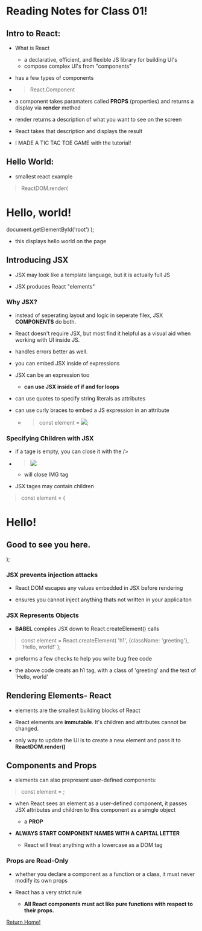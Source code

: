# Reading Notes for Class 01!

## Intro to React:

- What is React
  - a declarative, efficient, and flexible JS library for building UI's
  - compose complex UI's from "components"

- has a few types of components

- > React.Component 

- a component takes paramaters called **PROPS** (properties) and returns a display via **render** method

- render returns a description of what you want to see on the screen

- React takes that description and displays the result

- I MADE A TIC TAC TOE GAME with the tutorial!

## Hello World:

- smallest react example

> ReactDOM.render(
  <h1> Hello, world!</h1>
  document.getElementById('root')
);

- this displays hello world on the page

## Introducing JSX

- JSX may look like a template language, but it is actually full JS

- JSX produces React "elements" 

### Why JSX?

- instead of seperating layout and logic in seperate filex, JSX **COMPONENTS** do both.

- React doesn't require JSX, but most find it helpful as a visual aid when working with UI inside JS.

- handles errors better as well. 

- you can embed JSX inside of expressions

- JSX can be an expression too
  - **can use JSX inside of if and for loops**

- can use quotes to specify string literals as attributes

- can use curly braces to embed a JS expression in an attribute
  - >const element = <img src={user.avatarUrl}></img>;

### Specifying Children with JSX

- if a tage is empty, you can close it with the />

- > <img src = {blah.blahURL} /> 
  - will close IMG tag

- JSX tages may contain children

> const element = (
  <div>
    <h1>Hello!</h1>
    <h2>Good to see you here.</h2>
  </div>
);

### JSX prevents injection attacks

- React DOM escapes any values embedded in JSX before rendering

- ensures you cannot inject anything thats not written in your applicaiton

### JSX Represents Objects

- **BABEL** compiles JSX down to React.createElement() calls

> const element = React.createElement(
  'h1',
  {className: 'greeting'},
  'Hello, world!'
);

- preforms a few checks to help you write bug free code

- the above code creats an h1 tag, with a class of 'greeting' and the text of 'Hello, world'

## Rendering Elements- React

- elements are the smallest building blocks of React

- React elements are **immutable**. It's children and attributes cannot be changed. 

- only way to update the UI is to create a new element and pass it to **ReactDOM.render()**

## Components and Props

- elements can also prepresent user-defined components:

> const element = <Welcome name="Sara" />;

- when React sees an element as a user-defined component, it passes JSX attributes and children to this component as a simgle object
  - a **PROP**

- **ALWAYS START COMPONENT NAMES WITH A CAPITAL LETTER**
  - React will treat anything with a lowercase as a DOM tag

### Props are Read-Only

- whether you declare a component as a function or a class, it must never modify its own props

- React has a very strict rule
  - **All React components must act like pure functions with respect to their props.**

[Return Home!](/class301main.md)
